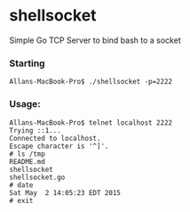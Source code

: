 # shellsocket
Simple Go TCP Server to bind bash to a socket

### Starting
```
Allans-MacBook-Pro$ ./shellsocket -p=2222
```

### Usage:
```
Allans-MacBook-Pro$ telnet localhost 2222
Trying ::1...
Connected to localhost.
Escape character is '^]'.
# ls /tmp
README.md
shellsocket
shellsocket.go
# date
Sat May  2 14:05:23 EDT 2015
# exit
```
